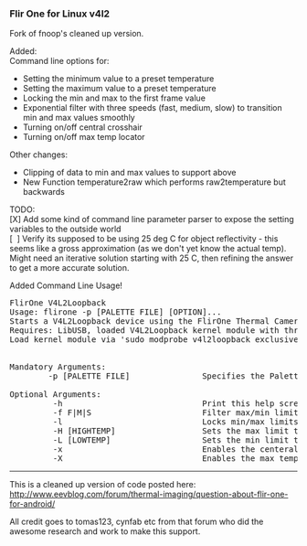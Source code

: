 ### Flir One for Linux v4l2

Fork of fnoop's cleaned up version. 

Added: <br>
Command line options for:<br>
* Setting the minimum value to a preset temperature
* Setting the maximum value to a preset temperature
* Locking the min and max to the first frame value
* Exponential filter with three speeds (fast, medium, slow) to transition min and max values smoothly
* Turning on/off central crosshair
* Turning on/off max temp locator

Other changes:
* Clipping of data to min and max values to support above
* New Function temperature2raw which performs raw2temperature but backwards

TODO:<br> 
[X] Add some kind of command line parameter parser to expose the setting variables to the outside world<br>
[&nbsp;&nbsp;] Verify its supposed to be using 25 deg C for object reflectivity - this seems like a gross approximation (as we don't yet know the actual temp). Might need an iterative solution starting with 25 C, then refining the answer to get a more accurate solution.

Added Command Line Usage!

<pre>
FlirOne V4L2Loopback
Usage: flirone -p [PALETTE FILE] [OPTION]...
Starts a V4L2Loopback device using the FlirOne Thermal Camera
Requires: LibUSB, loaded V4L2Loopback kernel module with three devices
Load kernel module via 'sudo modprobe v4l2loopback exclusive_caps=0,0 video_nr=1,2,3'


Mandatory Arguments:
        -p [PALETTE FILE]               Specifies the Palette file to use

Optional Arguments:
         -h                             Print this help screen
         -f F|M|S                       Filter max/min limits using Fast, Medium, Slow filter
         -l                             Locks min/max limits to the first frame available
         -H [HIGHTEMP]                  Sets the max limit to HIGHTEMP deg C
         -L [LOWTEMP]                   Sets the min limit to LOWTEMP deg C
         -x                             Enables the centeral measurement cross hairs
         -X                             Enables the max temp coordinate pointer
</pre>


-------------------------------------------

This is a cleaned up version of code posted here:
http://www.eevblog.com/forum/thermal-imaging/question-about-flir-one-for-android/

All credit goes to tomas123, cynfab etc from that forum who did the awesome research and work to make this support.
